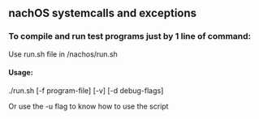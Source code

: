 ## nachOS systemcalls and exceptions

### To compile and run test programs just by 1 line of command:

Use run.sh file in /nachos/run.sh

#### Usage:

./run.sh [-f program-file] [-v] [-d debug-flags]

Or use the -u flag to know how to use the script 


